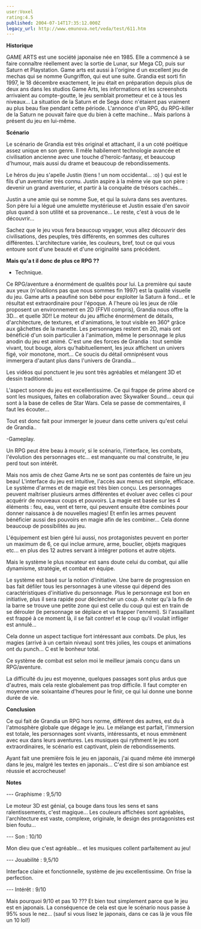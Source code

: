 ```yaml
---
user:Voxel
rating:4.5
published: 2004-07-14T17:35:12.000Z
legacy_url: http://www.emunova.net/veda/test/611.htm
---
```

**Historique**  

  

GAME ARTS est une société japonaise née en 1985\. Elle a commencé à se faire connaître réellement avec la sortie de Lunar, sur Mega CD, puis sur Saturn et Playstation. Game arts est aussi à l'origine d un excellent jeu de mechas qui se nomme Gungriffon, qui eut une suite. Grandia est sorti fin 1997, le 18 décembre exactement, le jeu était en préparation depuis plus de deux ans dans les studios Game Arts, les informations et les screenshots arrivaient au compte-goutte, le jeu semblait prometteur et ce à tous les niveaux... La situation de la Saturn et de Sega donc n'étaient pas vraiment au plus beau fixe pendant cette période. L'annonce d'un RPG, du RPG-killer de la Saturn ne pouvait faire que du bien à cette machine... Mais parlons à présent du jeu en lui-même.  

  

**Scénario**  

  

Le scénario de Grandia est très original et attachant, il a un coté poétique assez unique en son genre. Il mêle habilement technologie avancée et civilisation ancienne avec une touche d'heroïc-fantasy, et beaucoup d'humour, mais aussi du drame et beaucoup de rebondissements.  

Le héros du jeu s'apelle Justin (tiens ! un nom occidental... :o) ) qui est le fils d'un aventurier très connu. Justin aspire à la même vie que son père : devenir un grand aventurier, et partir à la conquête de trésors cachés...  

Justin a une amie qui se nomme Sue, et qui la suivra dans ses aventures. Son père lui a légué une amulette mystérieuse et Justin essaie d'en savoir plus quand à son utilité et sa provenance... Le reste, c'est à vous de le découvrir...  

Sachez que le jeu vous fera beaucoup voyager, vous allez découvrir des civilisations, des peuples, très différents, en sommes des cultures différentes. L'architecture variée, les couleurs, bref, tout ce qui vous entoure sont d'une beauté et d'une originalité sans précédent.  

  

**Mais qu'a t il donc de plus ce RPG ??**  

  

- Technique.  

  

Ce RPG/aventure a énormément de qualités pour lui. La première qui saute aux yeux (n'oublions pas que nous sommes fin 1997) est la qualité visuelle du jeu. Game arts a peaufiné son bébé pour exploiter la Saturn à fond... et le résultat est extraordinaire pour l'époque. A l'heure où les jeux de rôle proposent un environnement en 2D (FFVII compris), Grandia nous offre la 3D... et quelle 3D!! Le moteur du jeu affiche énormément de détails, d'architecture, de textures, et d'animations, le tout visible en 360° grâce aux gâchettes de la manette. Les personnages restent en 2D, mais ont bénéficié d'un soin particulier à l'animation, même le personnage le plus anodin du jeu est animé. C'est une des forces de Grandia : tout semble vivant, tout bouge, alors qu'habituellement, les jeux affichent un univers figé, voir monotone, mort... Ce soucis du détail omniprésent vous immergera d'autant plus dans l'univers de Grandia...  

Les vidéos qui ponctuent le jeu sont très agréables et mélangent 3D et dessin traditionnel.  

L'aspect sonore du jeu est excellentissime. Ce qui frappe de prime abord ce sont les musiques, faites en collaboration avec Skywalker Sound... ceux qui sont à la base de celles de Star Wars. Cela se passe de commentaires, il faut les écouter...   

  

Tout est donc fait pour immerger le joueur dans cette univers qu'est celui de Grandia..  

  

-Gameplay.  

  

Un RPG peut être beau à mourir, si le scénario, l'interface, les combats, l'évolution des personnages etc... est manquante ou mal construite, le jeu perd tout son intérêt.  

Mais nos amis de chez Game Arts ne se sont pas contentés de faire un jeu beau! L'interface du jeu est intuitive, l'accès aux menus est simple, efficace. Le système d'armes et de magie est très bien conçu. Les personnages peuvent maîtriser plusieurs armes différentes et évoluer avec celles ci pour acquérir de nouveaux coups et pouvoirs. La magie est basée sur les 4 éléments : feu, eau, vent et terre, qui peuvent ensuite être combinés pour donner naissance à de nouvelles magies! Et enfin les armes peuvent bénéficier aussi des pouvoirs en magie afin de les combiner... Cela donne beaucoup de possibilités au jeu.  

L'équipement est bien géré lui aussi, nos protagonistes peuvent en porter un maximum de 6, ce qui inclue armure, arme, bouclier, objets magiques etc... en plus des 12 autres servant à intégrer potions et autre objets.   

  

Mais le système le plus novateur est sans doute celui du combat, qui allie dynamisme, stratégie, et combat en équipe.  

Le système est basé sur la notion d'initiative. Une barre de progression en bas fait défiler tous les personnages à une vitesse qui dépend des caractéristiques d'initiative du personnage. Plus le personnage est bon en initiative, plus il sera rapide pour déclencher un coup. A noter qu'à la fin de la barre se trouve une petite zone qui est celle du coup qui est en train de se dérouler (le personnage se déplace et va frapper l'ennemi). Si l'assaillant est frappé à ce moment là, il se fait contrer! et le coup qu'il voulait infliger est annulé...  

Cela donne un aspect tactique fort intéressant aux combats. De plus, les magies (arrivé à un certain niveau) sont très jolies, les coups et animations ont du punch... C est le bonheur total.  

Ce système de combat est selon moi le meilleur jamais conçu dans un RPG/aventure.  

  

La difficulté du jeu est moyenne, quelques passages sont plus ardus que d'autres, mais cela reste globalement pas trop difficile. Il faut compter en moyenne une soixantaine d'heures pour le finir, ce qui lui donne une bonne durée de vie.  

  

**Conclusion**  

Ce qui fait de Grandia un RPG hors norme, différent des autres, est du à l'atmosphère globale que dégage le jeu. Le mélange est parfait, l'immersion est totale, les personnages sont vivants, intéressants, et nous emmènent avec eux dans leurs aventures. Les musiques qui rythment le jeu sont extraordinaires, le scénario est captivant, plein de rebondissements.  

Ayant fait une première fois le jeu en japonais, j'ai quand même été immergé dans le jeu, malgré les textes en japonais... C'est dire si son ambiance est réussie et accrocheuse!  

  

**Notes**  

--- Graphisme : 9,5/10  

Le moteur 3D est génial, ça bouge dans tous les sens et sans ralentissements, c'est magique... Les couleurs affichées sont agréables, l'architecture est vaste, complexe, originale, le design des protagonistes est bien foutu...  

  

--- Son : 10/10  

Mon dieu que c'est agréable... et les musiques collent parfaitement au jeu!  

  

--- Jouabilité : 9,5/10  

Interface claire et fonctionnelle, système de jeu excellentissime. On frise la perfection.  

  

--- Intérêt : 9/10  

Mais pourquoi 9/10 et pas 10 ??? Et bien tout simplement parce que le jeu est en japonais. La conséquence de cela est que le scénario nous passe à 95% sous le nez... (sauf si vous lisez le japonais, dans ce cas là je vous file un 10 lol!)